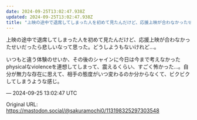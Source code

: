 ```yaml
---
date: 2024-09-25T13:02:47.938Z
updated: 2024-09-25T13:02:47.938Z
title: "上映の途中で退席してしまった人を初めて見たんだけど、応援上映が合わなかったせいだ[...]"
---
```


<p>上映の途中で退席してしまった人を初めて見たんだけど、応援上映が合わなかったせいだったら悲しいなって思った。どうしようもないけれど…。</p><p>いつもと違う体験のせいか、その後のシャインに今日は今まで考えなかったphysicalなviolenceを連想してしまって、震えるくらい、すごく怖かった…。自分が無力な存在に思えて、相手の態度がいつ変わるのか分からなくて、ビクビクしてしまうような感じ。</p>

&mdash; 2024-09-25 13:02:47 UTC

Original URL: https://mastodon.social/@sakuramochi0/113198325297303548
